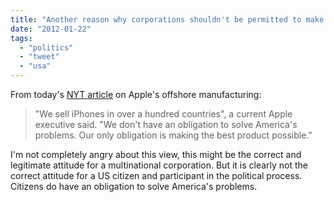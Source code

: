 ```yaml
---
title: "Another reason why corporations shouldn't be permitted to make political contributions"
date: "2012-01-22"
tags: 
  - "politics"
  - "tweet"
  - "usa"
---
```


From today's [NYT article](http://www.nytimes.com/2012/01/22/business/apple-america-and-a-squeezed-middle-class.html?_r=3&pagewanted=all) on Apple's offshore manufacturing:

> "We sell iPhones in over a hundred countries", a current Apple executive said. "We don't have an obligation to solve America's problems. Our only obligation is making the best product possible."

I'm not completely angry about this view, this might be the correct and legitimate attitude for a multinational corporation. But it is clearly not the correct attitude for a US citizen and participant in the political process. Citizens do have an obligation to solve America's problems.
